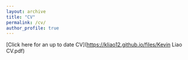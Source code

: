 ```yaml
---
layout: archive
title: "CV"
permalink: /cv/
author_profile: true
---
```


[Click here for an up to date CV](https://kliao12.github.io/files/Kevin Liao CV.pdf)
      
